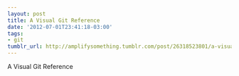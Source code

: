 ```yaml
---
layout: post
title: A Visual Git Reference
date: '2012-07-01T23:41:18-03:00'
tags:
- git
tumblr_url: http://amplifysomething.tumblr.com/post/26318523801/a-visual-git-reference
---
```

A Visual Git Reference
